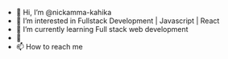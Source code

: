 - 👋 Hi, I’m @nickamma-kahika
- 👀 I’m interested in Fullstack Development | Javascript | React 
- 🌱 I’m currently learning Full stack web development
- 💞️ 
- 📫 How to reach me
  

<!---
nickamma-kahika/nickamma-kahika is a ✨ special ✨ repository because its `README.md` (this file) appears on your GitHub profile.
You can click the Preview link to take a look at your changes.
--->
